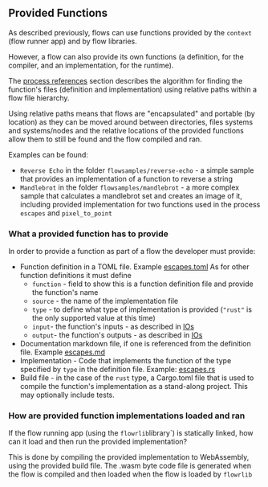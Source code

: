 ## Provided Functions
As described previously, flows can use functions provided by the `context` (flow runner app) and by flow libraries.

However, a flow can also provide its own functions (a definition, for the compiler, and an implementation, for the
runtime).

The [process references](process_references.md) section describes the algorithm for finding the function's files 
(definition
and implementation) using relative paths within a flow file hierarchy.

Using relative paths means that flows are "encapsulated" and portable (by location) as they can be moved around
between directories, files systems and systems/nodes and the relative locations of the provided functions allow 
them to still be found and the flow compiled and ran.

Examples can be found:
* `Reverse Echo` in the folder `flowsamples/reverse-echo` - a simple sample that provides an implementation of a 
  function to reverse a string
* `Mandlebrot` in the folder `flowsamples/mandlebrot` - a more complex sample that calculates a mandlebrot set and 
  creates an image of it, including provided implementation for two functions used in the process `escapes` and
`pixel_to_point`

### What a provided function has to provide
In order to provide a function as part of a flow the developer must provide:
* Function definition in a TOML file. Example [escapes.toml](../../flowsamples/mandlebrot/escapes/escapes.toml)
As for other function definitions it must define
   * `function` - field to show this is a function definition file and provide the function's name 
   * `source` - the name of the implementation file 
   * `type` - to define what type of implementation is provided (`"rust"` is the only supported value at this time)
   * `input`- the function's inputs - as described in [IOs](ios.md)
   * `output`- the function's outputs - as described in [IOs](ios.md)
* Documentation markdown file, if one is referenced from the definition file. Example
[escapes.md](../../flowsamples/mandlebrot/escapes/escapes.md)
* Implementation - Code that implements the function of the type specified by `type` in the definition file. 
Example: [escapes.rs](../../flowsamples/mandlebrot/escapes/escapes.rs)
* Build file - in the case of the `rust` type, a Cargo.toml file that is used to compile the function's 
implementation as a stand-along project. This may optionally include tests.

### How are provided function implementations loaded and ran
If the flow running app (using the `flowrlib`library`) is statically linked, how can it load and then run the
provided implementation?

This is done by compiling the provided implementation to WebAssembly, using the provided build file. The .wasm
byte code file is generated when the flow is compiled and then loaded when the flow is loaded by `flowrlib`